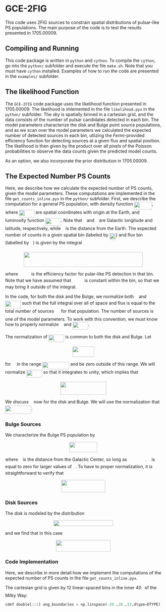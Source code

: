 # GCE-2FIG
This code uses 2FIG sources to constrain spatial distributions of pulsar-like PS populations.  The main purpose of the code is to test the results presented in 1705.00009.

## Compiling and Running

This code package is written in `python` and `cython`.  To compile the `cython`, go into the `python/` subfolder and execute the file `make.sh`.  Note that you must have `cython` installed.  Examples of how to run the code are presented in the `examples/` subfolder.

## The likelihood Function

The `GCE-2FIG` code package uses the likelihood function presented in 1705.00009.  The likelihood is imlemented in the file `likelihood.pyx` in the `python/` subfolder.  The sky is spatially binned in a cartesian grid, and the data consists of the number of pulsar candidates detected in each bin.  The model parameters characterize the disk and Bulge point source populations, and as we scan over the model parameters we calculated the expected number of detected sources in each bin, utlizing the _Fermi_-provided efficiency function for detecting sources at a given flux and spatial position.  The likelihood is then given by the product over all pixels of the Poisson probabilities to observe the data counts given the predicted model counts.

As an option, we also incorporate the prior distribution in 1705.00009.

## The Expected Number PS Counts

Here, we describe how we calculate the expected number of PS counts, given the model parameters.  These computations are implemented in the file `get_counts_inline.pyx` in the `python/` subfolder.  First, we describe the computation for a general PS population, with density function <img src="svgs/e33a91659757dc5a5a317888c76bc940.svg?e4c5438f36&invert_in_darkmode" align=middle width=57.31143pt height=24.56553pt/>, where <img src="svgs/e4c7375533c0164f8ecc75cfe4198ea0.svg?898eb35635&invert_in_darkmode" align=middle width=48.84429pt height=24.56553pt/> are spatial coordinates with origin at the Earth, and luminosity function <img src="svgs/bb7f89046aaec2638cc892ac2d6b7b12.svg?ace7656bc7&invert_in_darkmode" align=middle width=49.96266pt height=24.56553pt/>.  Note that <img src="svgs/d30a65b936d8007addc9c789d5a7ae49.svg?84debd0676&invert_in_darkmode" align=middle width=6.8238225pt height=22.74591pt/> and <img src="svgs/4bdc8d9bcfb35e1c9bfb51fc69687dfc.svg?9d5d7f5fbb&invert_in_darkmode" align=middle width=7.0284885pt height=22.74591pt/> are Galactic longitude and latitude, respectively, while <img src="svgs/6f9bad7347b91ceebebd3ad7e6f6f2d1.svg?9f8f7f916d&invert_in_darkmode" align=middle width=7.6767405pt height=14.10255pt/> is the distance from the Earth.  The expected number of counts in a given spatial bin (labeled by <img src="svgs/4fe48dde86ac2d37419f0b35d57ac460.svg?50c1a0430f&invert_in_darkmode" align=middle width=20.612625pt height=21.60213pt/>) and flux bin (labelled by <img src="svgs/63bb9849783d01d91403bc9a5fea12a2.svg?e74926a4e3&invert_in_darkmode" align=middle width=9.041505pt height=22.74591pt/>) is given by the integral
<p align="center"><img src="svgs/0b66f12996fe020e588077671462ab65.svg?74d88d36c8&invert_in_darkmode" align=middle width=384.76845pt height=47.505645pt/></p> 
where <img src="svgs/2e71a536af409f25b2c3baebdba40859.svg?885f563da8&invert_in_darkmode" align=middle width=35.22189pt height=14.10255pt/> is the efficiency factor for pular-like PS detection in that bin.  Note that we have assumed that <img src="svgs/2e71a536af409f25b2c3baebdba40859.svg?1f259df6ba&invert_in_darkmode" align=middle width=35.22189pt height=14.10255pt/> is constant within the bin, so that we may bring it outside of the integral. 

In the code, for both the disk and the Bulge, we normalize both <img src="svgs/6dec54c48a0438a5fcde6053bdb9d712.svg?5958d3222e&invert_in_darkmode" align=middle width=8.46714pt height=14.10255pt/> and <img src="svgs/bb7f89046aaec2638cc892ac2d6b7b12.svg?7c34232778&invert_in_darkmode" align=middle width=49.96266pt height=24.56553pt/> such that the full integral over all of space and flux is equal to the total number of sources <img src="svgs/f9c4988898e7f532b9f826a75014ed3c.svg?59b06038d2&invert_in_darkmode" align=middle width=14.94405pt height=22.38192pt/> for that population.  The number of sources is one of the model parameters.  To work with this convention, we must know how to properly normalize <img src="svgs/6dec54c48a0438a5fcde6053bdb9d712.svg?592e9094b1&invert_in_darkmode" align=middle width=8.46714pt height=14.10255pt/> and <img src="svgs/bb7f89046aaec2638cc892ac2d6b7b12.svg?a6788c14e0&invert_in_darkmode" align=middle width=49.96266pt height=24.56553pt/>.

The normalization of <img src="svgs/bb7f89046aaec2638cc892ac2d6b7b12.svg?7e0c5821b0&invert_in_darkmode" align=middle width=49.96266pt height=24.56553pt/> is common to both the disk and Bulge.  Let 
<p align="center"><img src="svgs/dc7e9cac24bdd8b9fb9aa0389e209134.svg?a03d5c0763&invert_in_darkmode" align=middle width=69.953235pt height=33.769395pt/></p>
for <img src="svgs/ddcb483302ed36a59286424aa5e0be17.svg?73a25046f9&invert_in_darkmode" align=middle width=11.14542pt height=22.38192pt/> in the range <img src="svgs/f8702ab460607cfc76e52498178edb88.svg?806e43794c&invert_in_darkmode" align=middle width=86.361pt height=24.56553pt/> and be zero outside of this range.  We will normalize <img src="svgs/bb7f89046aaec2638cc892ac2d6b7b12.svg?b930651dad&invert_in_darkmode" align=middle width=49.96266pt height=24.56553pt/> so that it integrates to unity, which implies that 
<p align="center"><img src="svgs/0a8a3c1792e9fdb071d6a6920dec93d7.svg?51ab45af38&invert_in_darkmode" align=middle width=147.489705pt height=41.283165pt/></p>  

We discuss <img src="svgs/6dec54c48a0438a5fcde6053bdb9d712.svg?aa17bccb34&invert_in_darkmode" align=middle width=8.46714pt height=14.10255pt/> now for the disk and Bulge.  We will use the normalization that <img src="svgs/91f9537316cdc8858af8eeb325936c77.svg?dfbe4fd413&invert_in_darkmode" align=middle width=84.237945pt height=26.70657pt/>.

### Bulge Sources 

We characterize the Bulge PS population by
<p align="center"><img src="svgs/20a7cb8590592ee1ab7830a4d8541614.svg?db09ddfa3d&invert_in_darkmode" align=middle width=90.27315pt height=33.5874pt/></p>
where <img src="svgs/89f2e0d2d24bcf44db73aab8fc03252c.svg?54c0fd93f0&invert_in_darkmode" align=middle width=7.8435885pt height=14.10255pt/> is the distance from the Galactic Center, so long as <img src="svgs/af61c60decc49acae8eeda9dca8fe898.svg?579f5daeb5&invert_in_darkmode" align=middle width=55.277805pt height=17.65764pt/>.  <img src="svgs/6dec54c48a0438a5fcde6053bdb9d712.svg?136bde545b&invert_in_darkmode" align=middle width=8.46714pt height=14.10255pt/> is equal to zero for larger values of <img src="svgs/89f2e0d2d24bcf44db73aab8fc03252c.svg?18ed2e547a&invert_in_darkmode" align=middle width=7.8435885pt height=14.10255pt/>.  To have to proper normalization, it is straightforward to verify that 
<p align="center"><img src="svgs/9e79c22983590f5b42a2672ec8cf10a1.svg?dceeb11036&invert_in_darkmode" align=middle width=142.32603pt height=40.08807pt/></p>

### Disk Sources

The disk is modeled by the distribution 
<p align="center"><img src="svgs/ffd30829e06c1a1f6e2acec3a70ed61c.svg?367a401f54&invert_in_darkmode" align=middle width=192.0963pt height=18.569595pt/></p>
and we find that in this case
<p align="center"><img src="svgs/a5bba1689089f869eba4d9fda47f21e7.svg?60a07ac985&invert_in_darkmode" align=middle width=175.99395pt height=37.68171pt/></p>

### Code Implementation

Here, we describe in more detail how we implement the computations of the expected number of PS counts in the file `get_counts_inline.pyx`.

The cartesian grid is given by 12 linear-spaced bins in the inner 40<img src="svgs/bda93e7eec1ea3bd03d7177c5b991481.svg?c37f08ec79&invert_in_darkmode" align=middle width=6.7100715pt height=22.59873pt/> of the Milky Way:
```python
cdef double[::1] ang_boundaries = np.linspace(-20.,20.,13,dtype=DTYPE)
``` 





 
